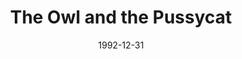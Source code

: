 ---
layout: productions
title: The Owl and the Pussycat
date: 1992-12-31
approx_date: year
featured_image:
Theatre: Players by the Sea
cast:
crew:
- Director: Michael Lipp
---